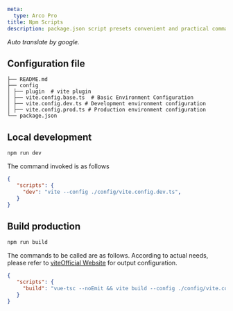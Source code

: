 ```yaml
meta:
  type: Arco Pro
title: Npm Scripts
description: package.json script presets convenient and practical commands
```

*Auto translate by google.*

## Configuration file

```
├── README.md
├── config
│ ├── plugin  # vite plugin
│ ├── vite.config.base.ts  # Basic Environment Configuration
│ ├── vite.config.dev.ts # Development environment configuration
│ ├── vite.config.prod.ts # Production environment configuration
└── package.json
```

## Local development

```bash
npm run dev
```

The command invoked is as follows

```json
{
   "scripts": {
     "dev": "vite --config ./config/vite.config.dev.ts",
   }
}
```

## Build production

```bash
npm run build
```

The commands to be called are as follows. According to actual needs, please refer to [vite](https://vitejs.dev/)[Official Website](https://vitejs.dev/) for output configuration.

```json
{
   "scripts": {
     "build": "vue-tsc --noEmit && vite build --config ./config/vite.config.prod.ts",
   }
}
```
